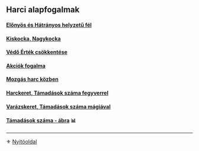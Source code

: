 ## Harci alapfogalmak

#### [Előnyös és Hátrányos helyzetű fél](063_01_elonyos_hatranyos_helyzetu_fel.md)

#### [Kiskocka, Nagykocka](063_02_kiskocka_nagykocka.md)

#### [Védő Érték csökkentése](063_03_vedo_ertek_csokkentese.md)

#### [Akciók fogalma](063_04_akcio_fogalma.md)

#### [Mozgás harc közben](063_05_mozgas_harc_kozben.md)

#### [Harckeret, Támadások száma fegyverrel](063_06_tamadasok_szama_fegyverrel.md)

#### [Varázskeret, Támadások száma mágiával](063_07_tamadasok_szama_varazslaskor.md)

#### [Támadások száma - ábra](063_08_harc_es_varazskeret_tamadasok_szama_abra.md) 📊

---

⚜️ [Nyitóoldal](start.md#6-harcrendszer-%EF%B8%8F)
